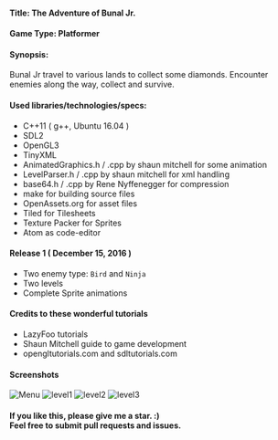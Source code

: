 #### Title: The Adventure of Bunal Jr.
#### Game Type: Platformer
#### Synopsis:
  Bunal Jr travel to various lands to collect some diamonds. Encounter enemies along the way, collect and survive.
#### Used libraries/technologies/specs:
 - C++11 ( g++, Ubuntu 16.04 )
 - SDL2
 - OpenGL3
 - TinyXML
 - AnimatedGraphics.h / .cpp by shaun mitchell for some animation
 - LevelParser.h / .cpp by shaun mitchell for xml handling
 - base64.h / .cpp by Rene Nyffenegger for compression
 - make for building source files
 - OpenAssets.org for asset files
 - Tiled for Tilesheets
 - Texture Packer for Sprites
 - Atom as code-editor

#### Release 1 ( December 15, 2016 )
 - Two enemy type: `Bird` and `Ninja`
 - Two levels
 - Complete Sprite animations

#### Credits to these wonderful tutorials

- LazyFoo tutorials
- Shaun Mitchell guide to game development
- opengltutorials.com and sdltutorials.com

#### Screenshots
![Menu][menu]
![level1][lvl1]
![level2][lvl2]
![level3][lvl3]

[menu]: https://s28.postimg.org/hu3y0knk9/bunal.png
[lvl1]: https://s28.postimg.org/lrr7pzadl/ss_game1.png
[lvl2]: https://s28.postimg.org/5jazgi1jd/ss_game2.png
[lvl3]: https://s28.postimg.org/5jazgi1jd/ss_game3.png

#### If you like this, please give me a star. :) <br> Feel free to submit pull requests and issues.
